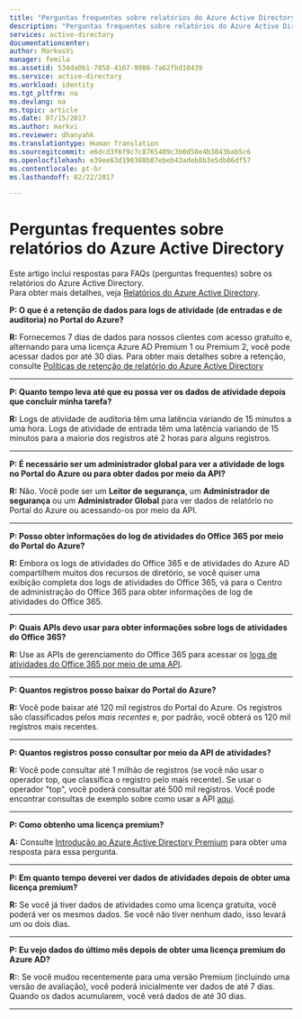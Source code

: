 ```yaml
---
title: "Perguntas frequentes sobre relatórios do Azure Active Directory | Microsoft Docs"
description: "Perguntas frequentes sobre relatórios do Azure Active Directory."
services: active-directory
documentationcenter: 
author: MarkusVi
manager: femila
ms.assetid: 534da0b1-7858-4167-9986-7a62fbd10439
ms.service: active-directory
ms.workload: identity
ms.tgt_pltfrm: na
ms.devlang: na
ms.topic: article
ms.date: 07/15/2017
ms.author: markvi
ms.reviewer: dhanyahk
ms.translationtype: Human Translation
ms.sourcegitcommit: e6dcd3f6f9c7c8765409c3b0d50e4b3843bab5c6
ms.openlocfilehash: e39ee63d190308b87ebeb43adeb8b3e5db86df57
ms.contentlocale: pt-br
ms.lasthandoff: 02/22/2017

---
```

# Perguntas frequentes sobre relatórios do Azure Active Directory
<a id="azure-active-directory-reporting-faq" class="xliff"></a>

Este artigo inclui respostas para FAQs (perguntas frequentes) sobre os relatórios do Azure Active Directory.  
Para obter mais detalhes, veja [Relatórios do Azure Active Directory](active-directory-reporting-azure-portal.md). 

**P: O que é a retenção de dados para logs de atividade (de entradas e de auditoria) no Portal do Azure?** 

**R:** Fornecemos 7 dias de dados para nossos clientes com acesso gratuito e, alternando para uma licença Azure AD Premium 1 ou Premium 2, você pode acessar dados por até 30 dias. Para obter mais detalhes sobre a retenção, consulte [Políticas de retenção de relatório do Azure Active Directory](active-directory-reporting-retention.md)

--- 

**P: Quanto tempo leva até que eu possa ver os dados de atividade depois que concluir minha tarefa?**

**R:** Logs de atividade de auditoria têm uma latência variando de 15 minutos a uma hora. Logs de atividade de entrada têm uma latência variando de 15 minutos para a maioria dos registros até 2 horas para alguns registros.

---

**P: É necessário ser um administrador global para ver a atividade de logs no Portal do Azure ou para obter dados por meio da API?**

**R:** Não. Você pode ser um **Leitor de segurança**, um **Administrador de segurança** ou um **Administrador Global** para ver dados de relatório no Portal do Azure ou acessando-os por meio da API.

---

**P: Posso obter informações do log de atividades do Office 365 por meio do Portal do Azure?**

**R:** Embora os logs de atividades do Office 365 e de atividades do Azure AD compartilhem muitos dos recursos de diretório, se você quiser uma exibição completa dos logs de atividades do Office 365, vá para o Centro de administração do Office 365 para obter informações de log de atividades do Office 365.

---


**P: Quais APIs devo usar para obter informações sobre logs de atividades do Office 365?**

**R:** Use as APIs de gerenciamento do Office 365 para acessar os [logs de atividades do Office 365 por meio de uma API](https://msdn.microsoft.com/office-365/office-365-managment-apis-overview).

---

**P: Quantos registros posso baixar do Portal do Azure?**

**R:** Você pode baixar até 120 mil registros do Portal do Azure. Os registros são classificados pelos *mais recentes* e, por padrão, você obterá os 120 mil registros mais recentes. 

---

**P: Quantos registros posso consultar por meio da API de atividades?**

**R:** Você pode consultar até 1 milhão de registros (se você não usar o operador top, que classifica o registro pelo mais recente). Se usar o operador "top", você poderá consultar até 500 mil registros. Você pode encontrar consultas de exemplo sobre como usar a API [aqui](active-directory-reporting-api-getting-started.md).

---

**P: Como obtenho uma licença premium?**

**A:** Consulte [Introdução ao Azure Active Directory Premium](active-directory-get-started-premium.md) para obter uma resposta para essa pergunta.

---

**P: Em quanto tempo deverei ver dados de atividades depois de obter uma licença premium?**

**R:** Se você já tiver dados de atividades como uma licença gratuita, você poderá ver os mesmos dados. Se você não tiver nenhum dado, isso levará um ou dois dias.

---

**P: Eu vejo dados do último mês depois de obter uma licença premium do Azure AD?**

**R:**: Se você mudou recentemente para uma versão Premium (incluindo uma versão de avaliação), você poderá inicialmente ver dados de até 7 dias. Quando os dados acumularem, você verá dados de até 30 dias.

 
---



